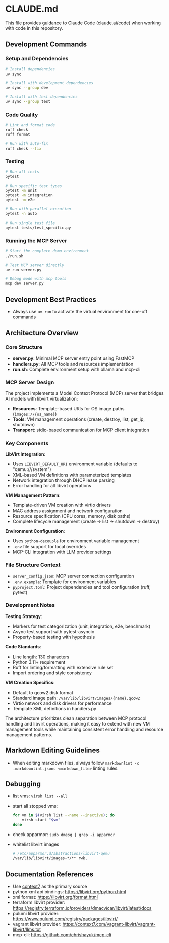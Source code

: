 # CLAUDE.md

This file provides guidance to Claude Code (claude.ai/code) when working with code in this repository.

## Development Commands

### Setup and Dependencies

```bash
# Install dependencies
uv sync

# Install with development dependencies
uv sync --group dev

# Install with test dependencies  
uv sync --group test
```

### Code Quality

```bash
# Lint and format code
ruff check
ruff format

# Run with auto-fix
ruff check --fix
```

### Testing

```bash
# Run all tests
pytest

# Run specific test types
pytest -m unit
pytest -m integration
pytest -m e2e

# Run with parallel execution
pytest -n auto

# Run single test file
pytest tests/test_specific.py
```

### Running the MCP Server

```bash
# Start the complete demo environment
./run.sh

# Test MCP server directly
uv run server.py

# Debug mode with mcp tools
mcp dev server.py
```

## Development Best Practices

- Always use `uv run` to activate the virtual environment for one-off commands

## Architecture Overview

### Core Structure

- **server.py**: Minimal MCP server entry point using FastMCP
- **handlers.py**: All MCP tools and resources implementation
- **run.sh**: Complete environment setup with ollama and mcp-cli

### MCP Server Design

The project implements a Model Context Protocol (MCP) server that bridges AI models with libvirt virtualization:

- **Resources**: Template-based URIs for OS image paths (`images://{os_name}`)
- **Tools**: VM management operations (create, destroy, list, get_ip, shutdown)
- **Transport**: stdio-based communication for MCP client integration

### Key Components

**LibVirt Integration**:

- Uses `LIBVIRT_DEFAULT_URI` environment variable (defaults to "qemu:///system")
- XML-based VM definitions with parameterized templates
- Network integration through DHCP lease parsing
- Error handling for all libvirt operations

**VM Management Pattern**:

- Template-driven VM creation with virtio drivers
- MAC address assignment and network configuration
- Resource specification (CPU cores, memory, disk paths)
- Complete lifecycle management (create → list → shutdown → destroy)

**Environment Configuration**:

- Uses `python-decouple` for environment variable management
- `.env` file support for local overrides
- MCP-CLI integration with LLM provider settings

### File Structure Context

- `server_config.json`: MCP server connection configuration
- `.env.example`: Template for environment variables
- `pyproject.toml`: Project dependencies and tool configuration (ruff, pytest)

### Development Notes

**Testing Strategy**:

- Markers for test categorization (unit, integration, e2e, benchmark)
- Async test support with pytest-asyncio
- Property-based testing with hypothesis

**Code Standards**:

- Line length: 130 characters
- Python 3.11+ requirement
- Ruff for linting/formatting with extensive rule set
- Import ordering and style consistency

**VM Creation Specifics**:

- Default to qcow2 disk format
- Standard image path: `/var/lib/libvirt/images/{name}.qcow2`
- Virtio network and disk drivers for performance
- Template XML definitions in handlers.py

The architecture prioritizes clean separation between MCP protocol handling and libvirt operations, making it easy to extend with new VM management tools while maintaining consistent error handling and resource management patterns.

## Markdown Editing Guidelines

- When editing markdown files, always follow `markdownlint -c .markdownlint.jsonc <markdown_file>` linting rules.

## Debugging

- list vms: `virsh list --all`
- start all stopped vms:

    ```bash
    for vm in $(virsh list --name --inactive); do
        virsh start "$vm"
    done
    ```

- check apparmor: `sudo dmesg | grep -i apparmor`
- whitelist libvirt images

    ```bash
    # /etc/apparmor.d/abstractions/libvirt-qemu
    /var/lib/libvirt/images-*/** rwk,
    ```

## Documentation References

- Use [context7](https://context7.com/libvirt/libvirt/llms.txt) as the primary source
- python xml api bindings: <https://libvirt.org/python.html>
- xml format: <https://libvirt.org/format.html>
- terraform libvirt provider: <https://registry.terraform.io/providers/dmacvicar/libvirt/latest/docs>
- pulumi libvirt provider: <https://www.pulumi.com/registry/packages/libvirt/>
- vagrant libvirt provider: <https://context7.com/vagrant-libvirt/vagrant-libvirt/llms.txt>
- mcp-cli: <https://github.com/chrishayuk/mcp-cli>

